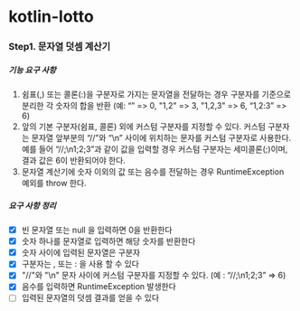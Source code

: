 # kotlin-lotto

### Step1. 문자열 덧셈 계산기

##### 기능 요구 사항
1. 쉼표(,) 또는 콜론(:)을 구분자로 가지는 문자열을 전달하는 경우 
   구분자를 기준으로 분리한 각 숫자의 합을 반환 (예: “” => 0, "1,2" => 3, "1,2,3" => 6, “1,2:3” => 6)
2. 앞의 기본 구분자(쉼표, 콜론) 외에 커스텀 구분자를 지정할 수 있다. 커스텀 구분자는 문자열 앞부분의 “//”와 “\n” 사이에 위치하는 문자를 커스텀 구분자로 사용한다. 
   예를 들어 “//;\n1;2;3”과 같이 값을 입력할 경우 
   커스텀 구분자는 세미콜론(;)이며, 결과 값은 6이 반환되어야 한다.
3. 문자열 계산기에 숫자 이외의 값 또는 음수를 전달하는 경우 RuntimeException 예외를 throw 한다.

##### 요구 사항 정리
 - [x] 빈 문자열 또는 null 을 입력하면 0을 반환한다
 - [x] 숫자 하나를 문자열로 입력하면 해당 숫자를 반환한다
 - [x] 숫자 사이에 입력된 문자열은 구분자
 - [x] 구분자는 , 또는 : 을 사용 할 수 있다
 - [x] "//"와 "\n" 문자 사이에 커스텀 구분자를 지정할 수 있다. (예 : “//;\n1;2;3” => 6)
 - [x] 음수를 입력하면 RuntimeException 발생한다
 - [ ] 입력된 문자열의 덧셈 결과를 얻을 수 있다